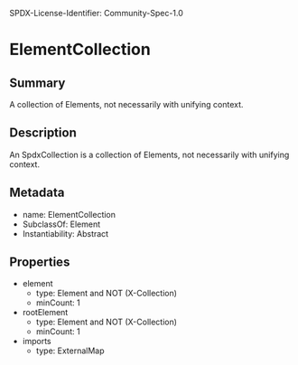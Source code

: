 SPDX-License-Identifier: Community-Spec-1.0

# ElementCollection

## Summary

A collection of Elements, not necessarily with unifying context.

## Description

An SpdxCollection is a collection of Elements, not necessarily with unifying context.

## Metadata

- name: ElementCollection
- SubclassOf: Element
- Instantiability: Abstract

## Properties

- element
  - type: Element and NOT (X-Collection)
  - minCount: 1
- rootElement
  - type: Element and NOT (X-Collection)
  - minCount: 1
- imports
  - type: ExternalMap

